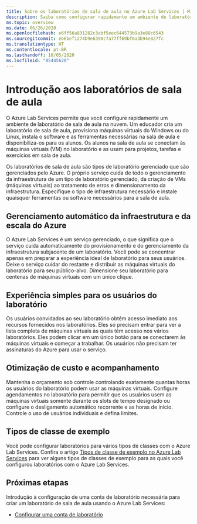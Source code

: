 ```yaml
---
title: Sobre os laboratórios de sala de aula no Azure Lab Services | Microsoft Docs
description: Saiba como configurar rapidamente um ambiente de laboratório em sala de aula na nuvem – configure um laboratório com uma VM de modelo com o software necessário para a classe e faça uma cópia da VM disponível para cada aluno da classe.
ms.topic: overview
ms.date: 06/26/2020
ms.openlocfilehash: e6ff56a831282c3abf5eec644573b9a3e88c6543
ms.sourcegitcommit: eb6bef1274b9e6390c7a77ff69bf6a3b94e827fc
ms.translationtype: HT
ms.contentlocale: pt-BR
ms.lasthandoff: 10/05/2020
ms.locfileid: "85445620"
---
```

# <a name="introduction-to-classroom-labs"></a>Introdução aos laboratórios de sala de aula
O Azure Lab Services permite que você configure rapidamente um ambiente de laboratório de sala de aula na nuvem. Um educador cria um laboratório de sala de aula, provisiona máquinas virtuais do Windows ou do Linux, instala o software e as ferramentas necessárias na sala de aula e disponibiliza-os para os alunos. Os alunos na sala de aula se conectam às máquinas virtuais (VM) no laboratório e as usam para projetos, tarefas e exercícios em sala de aula. 

Os laboratórios de sala de aula são tipos de laboratório gerenciado que são gerenciados pelo Azure. O próprio serviço cuida de todo o gerenciamento da infraestrutura de um tipo de laboratório gerenciado, da criação de VMs (máquinas virtuais) ao tratamento de erros e dimensionamento da infraestrutura. Especifique o tipo de infraestrutura necessário e instale quaisquer ferramentas ou software necessários para a sala de aula. 

## <a name="automatic-management-of-azure-infrastructure-and-scale"></a>Gerenciamento automático da infraestrutura e da escala do Azure 
O Azure Lab Services é um serviço gerenciado, o que significa que o serviço cuida automaticamente do provisionamento e do gerenciamento da infraestrutura subjacente de um laboratório. Você pode se concentrar apenas em preparar a experiência ideal de laboratório para seus usuários. Deixe o serviço cuidar do restante e distribuir as máquinas virtuais do laboratório para seu público-alvo. Dimensione seu laboratório para centenas de máquinas virtuais com um único clique.

## <a name="simple-experience-for-your-lab-users"></a>Experiência simples para os usuários do laboratório 
Os usuários convidados ao seu laboratório obtêm acesso imediato aos recursos fornecidos nos laboratórios. Eles só precisam entrar para ver a lista completa de máquinas virtuais às quais têm acesso nos vários laboratórios. Eles podem clicar em um único botão para se conectarem às máquinas virtuais e começar a trabalhar. Os usuários não precisam ter assinaturas do Azure para usar o serviço. 

## <a name="cost-optimization-and-tracking"></a>Otimização de custo e acompanhamento  
Mantenha o orçamento sob controle controlando exatamente quantas horas os usuários do laboratório podem usar as máquinas virtuais. Configure agendamentos no laboratório para permitir que os usuários usem as máquinas virtuais somente durante os slots de tempo designado ou configure o desligamento automático recorrente e as horas de início. Controle o uso de usuários individuais e defina limites.

## <a name="example-class-types"></a>Tipos de classe de exemplo
Você pode configurar laboratórios para vários tipos de classes com o Azure Lab Services. Confira o artigo [Tipos de classe de exemplo no Azure Lab Services](class-types.md) para ver alguns tipos de classes de exemplo para as quais você configurou laboratórios com o Azure Lab Services. 

## <a name="next-steps"></a>Próximas etapas
Introdução à configuração de uma conta de laboratório necessária para criar um laboratório de sala de aula usando o Azure Lab Services:

- [Configurar uma conta de laboratório](tutorial-setup-lab-account.md)
